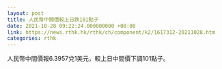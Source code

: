 ```yaml
---
layout: post
title: 人民幣中間價較上日跌101點子
date: 2021-10-28 09:22:24.000000000 +08:00
link: https://news.rthk.hk/rthk/ch/component/k2/1617312-20211028.htm
categories: rthk
---
```


人民幣中間價報6.3957兌1美元，較上日中間價下調101點子。
